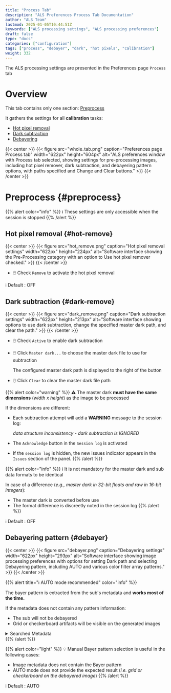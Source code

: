 ```yaml
---
title: "Process Tab"
description: "ALS Preferences Process Tab Documentation"
author: "ALS Team"
lastmod: 2025-01-05T10:44:51Z
keywords: ["ALS processing settings", "ALS processing preferences"]
draft: false
type: "docs"
categories: ["configuration"]
tags: ["process", "debayer", "dark", "hot pixels", "calibration"]
weight: 332
---
```


The ALS processing settings are presented in the Preferences page `Process` tab

<div class="row">
<div class="col-md-6">

# Overview

This tab contains only one section: [Preprocess](#preprocess)

It gathers the settings for all **calibration** tasks:
- [Hot pixel removal](#hot-remove)
- [Dark subtraction](#dark-remove)
- [Debayering](#debayer)

</div>
<div class="col-md-6 d-flex align-items-center justify-content-center">
{{< center >}}
{{< figure src="whole_tab.png"
caption="Preferences page Process tab"
width="622px"
height="604px"
alt="ALS preferences window with Process tab selected, showing settings for pre-processing images, including hot pixel remover, dark subtraction, and debayering pattern options, with paths specified and Change and Clear buttons." >}}
{{< /center >}}

</div>
</div>

# Preprocess {#preprocess}

{{% alert color="info" %}}
ℹ️ These settings are only accessible when the session is stopped
{{% /alert %}}

## Hot pixel removal {#hot-remove}

{{< center >}}
{{< figure src="hot_remove.png"
caption="Hot pixel removal settings"
width="622px"
height="224px"
alt="Software interface showing the Pre-Processing category with an option to Use hot pixel remover checked." >}}
{{< /center >}}

- 🖱️ Check `Remove` to activate the hot pixel removal

ℹ️ Default : OFF

## Dark subtraction {#dark-remove}

{{< center >}}
{{< figure src="dark_remove.png"
caption="Dark subtraction settings"
width="622px"
height="213px"
alt="Software interface showing options to use dark subtraction, change the specified master dark path, and clear the path." >}}
{{< /center >}}

- 🖱️ Check `Active` to enable dark subtraction
- 🖱️ Click `Master dark...` to choose the master dark file to use for subtraction

  The configured master dark path is displayed to the right of the button
- 🖱️ Click `Clear` to clear the master dark file path

{{% alert color="warning" %}}
⚠️ The master dark **must have the same dimensions** (_width x height_) as the image to be processed

If the dimensions are different:
- Each subtraction attempt will add a **WARNING** message to the session log:

  _data structure inconsistency - dark subtraction is IGNORED_
- The `Acknowledge` button in the `Session log` is activated
- If the `session log` is hidden, the new issues indicator appears in the `Issues` section of the panel.
{{% /alert %}}

{{% alert color="info" %}}
ℹ️ It is not mandatory for the master dark and  sub data formats to be identical

  In case of a difference (_e.g., master dark in 32-bit floats and raw in 16-bit integers_):
  - The master dark is converted before use
  - The format difference is discreetly noted in the session log
{{% /alert %}}

ℹ️ Default : OFF

## Debayering pattern {#debayer}

{{< center >}}
{{< figure src="debayer.png"
caption="Debayering settings"
width="622px"
height="293px"
alt="Software interface showing image processing preferences with options for setting Dark path and selecting Debayering pattern, including AUTO and various color filter array patterns." >}}
{{< /center >}}

{{% alert title="ℹ️ AUTO mode recommended" color="info" %}}

The bayer pattern is extracted from the sub's metadata and **works most of the time.**

If the metadata does not contain any pattern information:
  - The sub will not be debayered
  - Grid or checkerboard artifacts will be visible on the generated images

<details>
<summary>Searched Metadata</summary>

- FITS image: **BAYERPAT** FITS header
- Raw image: standard Exif header
</details>
{{% /alert %}}

{{% alert color="light" %}} 
💡 Manual Bayer pattern selection is useful in the following cases:
- Image metadata does not contain the Bayer pattern
- AUTO mode does not provide the expected result (_i.e. grid or checkerboard on the debayered image_)
{{% /alert %}}

ℹ️ Default : AUTO
